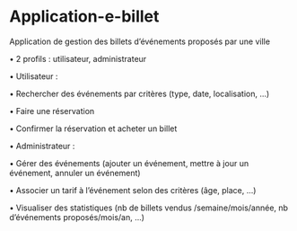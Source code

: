# Application-e-billet

Application de gestion des billets d’événements proposés par une ville

• 2 profils : utilisateur, administrateur

• Utilisateur :

• Rechercher des événements par critères (type, date, localisation,
...)

• Faire une réservation

• Confirmer la réservation et acheter un billet

• Administrateur :

• Gérer des événements (ajouter un événement, mettre à jour un
événement, annuler un événement)

• Associer un tarif à l’événement selon des critères (âge, place, ...)

• Visualiser des statistiques (nb de billets vendus
/semaine/mois/année, nb d’événements proposés/mois/an, ...)
